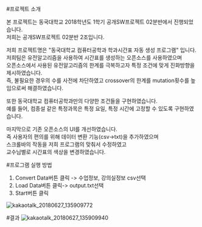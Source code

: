 #프로젝트 소개

본 프로젝트는 동국대학교 2018학년도 1학기 공개SW프로젝트 02분반에서 진행되었습니다.                                                             
저희는 공개SW프로젝트 02분반 2조입니다.

저희 프로젝트명은 "동국대학교 컴퓨터공학과 학과시간표 자동 생성 프로그램" 입니다.                                                                 
저희팀은 유전알고리즘을 사용하여 시간표를 생성하는 오픈소스를 사용하였으며                                                                       
오픈소스에서 사용된 유전알고리즘의 한계를 극복하고자 특정 조건에 맞게 진화방향을 제시하였습니다.                                                   
즉, 불필요한 경우의 수를 사전에 차단하였고 crossover의 한계를 mutation횟수를 높임으로써 해결하였습니다.                                           

또한 동국대학교 컴퓨터공학과만의 다양한 조건들을 구현하였습니다.                                                                                 
예를 들어, 컴종설 같은 특정과목은 특정 요일, 특정 시간에 고정할 수 있도록 구현하였습니다.

마지막으로 기존 오픈소스의 UI를 개선하였습니다.                                                                                               
즉 사용자의 편의를 위해 데이터 변환 기능(csv->txt)을 추가하였으며                                                                               
스크롤바의 작동을 저희 프로그램의 맞춰서 수정하였고  
교수님별로 시간표의 색상을 변경하였습니다.

#프로그램 실행 방법
1. Convert Data버튼 클릭 -> 수업정보, 강의실정보 csv선택    
2. Load Data버튼 클릭-> output.txt선택
3. Start버튼 클릭


![kakaotalk_20180627_135909772](https://user-images.githubusercontent.com/37431124/41953772-7cecd306-7a12-11e8-9046-de37c0aa1fe7.png)


#결과
![kakaotalk_20180627_135909940](https://user-images.githubusercontent.com/37431124/41953792-9afe7e44-7a12-11e8-8498-65c8042c70a9.png)

